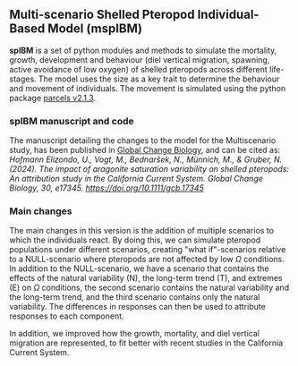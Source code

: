 ## Multi-scenario Shelled Pteropod Individual-Based Model (mspIBM)

**spIBM** is a set of python modules and methods to simulate the mortality, growth, development and behaviour (diel vertical migration, spawning, active avoidance of low oxygen) of shelled pteropods across different life-stages. The model uses the size as a key trait to determine the behaviour and movement of individuals. The movement is simulated using the python package [parcels v2.1.3](https://doi.org/10.5281/zenodo.3630568).

### spIBM manuscript and code

The manuscript detailing the changes to the model for the Multiscenario study, has been published in [Global Change Biology](https://doi.org/10.1111/gcb.17345), and can be cited as:
*Hofmann Elizondo, U., Vogt, M., Bednaršek, N., Münnich, M., & Gruber, N. (2024). The impact of aragonite saturation variability on shelled pteropods: An attribution study in the California Current System. Global Change Biology, 30, e17345. https://doi.org/10.1111/gcb.17345*

### Main changes

The main changes in this version is the addition of multiple scenarios to which the individuals react. By doing this, we can simulate pteropod populations under different scenarios, creating "what if"-scenarios relative to a NULL-scenario where pteropods are not affected by low $\Omega$ conditions. In addition to the NULL-scenario, we have a scenario that contains the effects of the natural variability (N), the long-term trend (T), and extremes (E) on $\Omega$ conditions, the second scenario contains the natural variability and the long-term trend, and the third scenario contains only the natural variability. The differences in responses can then be used to attribute responses to each component.

In addition, we improved how the growth, mortality, and diel vertical migration are represented, to fit better with recent studies in the California Current System.


